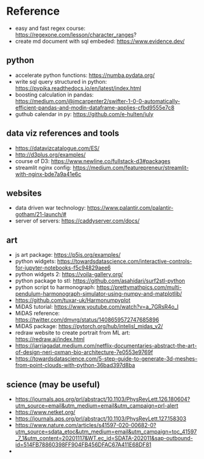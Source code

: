 # Reference

* easy and fast regex course: https://regexone.com/lesson/character_ranges?
* create md document with sql embeded: https://www.evidence.dev/

## python
* accelerate python functions: https://numba.pydata.org/
* write sql query structured in python: https://pypika.readthedocs.io/en/latest/index.html
* boosting calculation in pandas: https://medium.com/@jmcarpenter2/swifter-1-0-0-automatically-efficient-pandas-and-modin-dataframe-applies-cfbd9555e7c8
* guthub calendar in py: https://github.com/e-hulten/july

## data viz references and tools

* https://datavizcatalogue.com/ES/
* http://d3plus.org/examples/
* course of D3: https://www.newline.co/fullstack-d3#packages
* streamlit nginx config: https://medium.com/featurepreneur/streamlit-with-nginx-bde7a9a41e6c

## websites

* data driven war technology: https://www.palantir.com/palantir-gotham/21-launch/#
* server of servers: https://caddyserver.com/docs/

## art

* js art package: https://p5js.org/examples/
* python widgets: https://towardsdatascience.com/interactive-controls-for-jupyter-notebooks-f5c94829aee6
* python widgets 2: https://voila-gallery.org/
* python package to stl: https://github.com/asahidari/surf2stl-python
* python script to harmonograph: https://prettymathpics.com/multi-pendulum-harmonograph-simulator-using-numpy-and-matplotlib/
* https://github.com/tuxar-uk/Harmonumpyplot
* MiDAS tutorial: https://www.youtube.com/watch?v=a_7GRsR4o_I
* MiDAS reference: https://twitter.com/dmvrg/status/1408659572747685896
* MiDAS package: https://pytorch.org/hub/intelisl_midas_v2/
* redraw website to create portrait from ML art: https://redraw.ai/index.html
* https://jarriagadat.medium.com/netflix-documentaries-abstract-the-art-of-design-neri-oxman-bio-architecture-7e0553e9769f
* https://towardsdatascience.com/5-step-guide-to-generate-3d-meshes-from-point-clouds-with-python-36bad397d8ba

## science (may be useful)
* https://journals.aps.org/prl/abstract/10.1103/PhysRevLett.126.180604?utm_source=email&utm_medium=email&utm_campaign=prl-alert
* https://www.netket.org/
* https://journals.aps.org/prl/abstract/10.1103/PhysRevLett.127.158303
* https://www.nature.com/articles/s41597-020-00682-0?utm_source=sdata_etoc&utm_medium=email&utm_campaign=toc_41597_7_1&utm_content=20201117&WT.ec_id=SDATA-202011&sap-outbound-id=514FB78860398FF904FB456DFAC67A411E68DF81
* 
